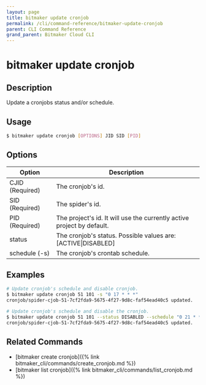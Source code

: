 ```yaml
---
layout: page
title: bitmaker update cronjob
permalink: /cli/command-reference/bitmaker-update-cronjob
parent: CLI Command Reference
grand_parent: Bitmaker Cloud CLI
---
```


# bitmaker update cronjob

## Description

Update a cronjobs status and/or schedule.

## Usage

```bash
$ bitmaker update cronjob [OPTIONS] JID SID [PID]
```

## Options

|Option|Description|
| ---- | --------- |
|CJID (Required)|The cronjob's id.|
|SID (Required)|The spider's id.|
|PID (Required)|The project's id. It will use the currently active project by default.|
|status|The cronjob's status. Possible values are: [ACTIVE\|DISABLED]|
|schedule (-s)|The cronjob's crontab schedule.|

## Examples

```bash
# Update cronjob's schedule and disable cronjob.
$ bitmaker update cronjob 51 101 -s "0 17 * * *"
cronjob/spider-cjob-51-7cf2fda9-5675-4f27-9d8c-faf54ead40c5 updated.

# Update cronjob's schedule and disable the cronjob.
$ bitmaker update cronjob 51 101 --status DISABLED --schedule "0 21 * * *"
cronjob/spider-cjob-51-7cf2fda9-5675-4f27-9d8c-faf54ead40c5 updated.
```

## Related Commands

- [bitmaker create cronjob]({% link bitmaker_cli/commands/create_cronjob.md %})
- [bitmaker list cronjob]({% link bitmaker_cli/commands/list_cronjob.md %})
